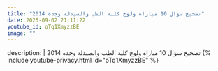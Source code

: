 ```yaml
---
title: "تصحيح سؤال 10 مباراة ولوج كلية الطب والصيدلة وجدة 2014"
date: 2025-09-02 21:11:22 
youtube_id: oTq1XmyzzBE
image: ""
---
```

description: |
  تصحيح سؤال 10 مباراة ولوج كلية الطب والصيدلة وجدة 2014
{% include youtube-privacy.html id="oTq1XmyzzBE" %}
